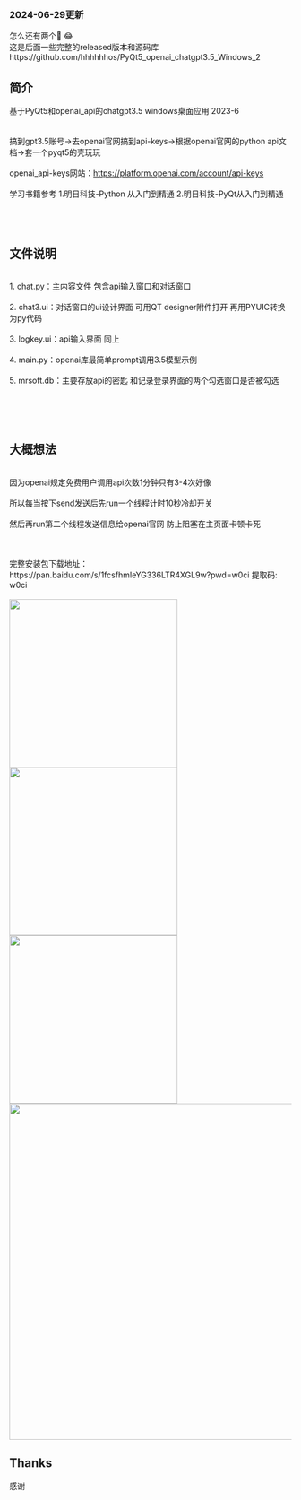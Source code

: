 <br>

### 2024-06-29更新
怎么还有两个🌟 😂<br>
这是后面一些完整的released版本和源码库https://github.com/hhhhhhos/PyQt5_openai_chatgpt3.5_Windows_2

## 简介

基于PyQt5和openai_api的chatgpt3.5 windows桌面应用 2023-6
<br>
<br>
<br>
搞到gpt3.5账号->去openai官网搞到api-keys->根据openai官网的python api文档->套一个pyqt5的壳玩玩
<br>
<br>
            openai_api-keys网站：https://platform.openai.com/account/api-keys
<br>
<br>
学习书籍参考 1.明日科技-Python 从入门到精通 
            2.明日科技-PyQt从入门到精通
<br>
<br>
<br><br>

## 文件说明

<br>
1. chat.py：主内容文件 包含api输入窗口和对话窗口<br><br>
2. chat3.ui：对话窗口的ui设计界面 可用QT designer附件打开 再用PYUIC转换为py代码<br><br>
3. logkey.ui：api输入界面 同上<br><br>
4. main.py：openai库最简单prompt调用3.5模型示例<br><br>
5. mrsoft.db：主要存放api的密匙 和记录登录界面的两个勾选窗口是否被勾选<br><br>
<br>
<br>
<br>

## 大概想法

<br>
因为openai规定免费用户调用api次数1分钟只有3-4次好像 <br><br>
所以每当按下send发送后先run一个线程计时10秒冷却开关 <br><br>
然后再run第二个线程发送信息给openai官网 防止阻塞在主页面卡顿卡死<br><br>
<br>
<br>
            完整安装包下载地址：<br>
            https://pan.baidu.com/s/1fcsfhmIeYG336LTR4XGL9w?pwd=w0ci    提取码: w0ci 
<br>
<br>
<img src="https://github.com/hhhhhhos/PyQt5_openai_chatgpt3.5_Windows/assets/71121770/0574371a-1b39-4967-b42d-4a16561f4fda" width=300px>
<br>
<img src="https://github.com/hhhhhhos/PyQt5_openai_chatgpt3.5_Windows/assets/71121770/c29bfd28-1827-4544-8be3-8abaca4e8eb9" width=300px>
<br>
<img src="https://github.com/hhhhhhos/PyQt5_openai_chatgpt3.5_Windows/assets/71121770/90dc28d5-94e7-4495-b371-a06ade349cb0" width=300px>
<br>
<img src="https://github.com/hhhhhhos/PyQt5_openai_chatgpt3.5_Windows/assets/71121770/5d352e41-0b44-44e9-91f3-4ad8a2397516" width=600px>











## Thanks

感谢 
